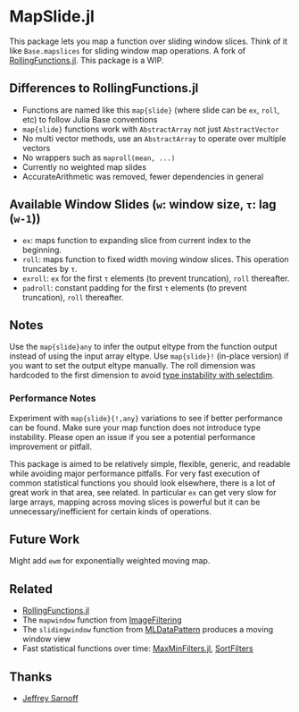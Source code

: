 # MapSlide.jl

This package lets you map a function over sliding window slices.
Think of it like `Base.mapslices` for sliding window map operations.
A fork of [RollingFunctions.jl](https://github.com/JeffreySarnoff/RollingFunctions.jl).
This package is a WIP.

## Differences to RollingFunctions.jl
* Functions are named like this `map{slide}` (where slide can be `ex`, `roll`, etc) to follow Julia Base conventions
* `map{slide}` functions work with `AbstractArray` not just `AbstractVector`
* No multi vector methods, use an `AbstractArray` to operate over multiple vectors
* No wrappers such as `maproll(mean, ...)`
* Currently no weighted map slides
* AccurateArithmetic was removed, fewer dependencies in general

## Available Window Slides (`w`: window size, `τ`: lag (`w-1`))
* `ex`: maps function to expanding slice from current index to the beginning.
* `roll`: maps function to fixed width moving window slices. This operation truncates by `τ`.
* `exroll`: `ex` for the first `τ` elements (to prevent truncation), `roll` thereafter.
* `padroll`: constant padding for the first `τ` elements (to prevent truncation), `roll` thereafter.

## Notes
Use the `map{slide}any` to infer the output eltype from the function output instead of using the input array eltype.
Use `map{slide}!` (in-place version) if you want to set the output eltype manually.
The roll dimension was hardcoded to the first dimension to avoid [type instability with selectdim](https://discourse.julialang.org/t/why-selectdim-is-type-instable/25271).

### Performance Notes
Experiment with `map{slide}{!,any}` variations to see if better performance can be found.
Make sure your map function does not introduce type instability.
Please open an issue if you see a potential performance improvement or pitfall.

This package is aimed to be relatively simple, flexible, generic, and readable while avoiding major performance pitfalls.
For very fast execution of common statistical functions you should look elsewhere, there is a lot of great work in that area, see related.
In particular `ex` can get very slow for large arrays, mapping across moving slices is powerful but it can be unnecessary/inefficient for certain kinds of operations.

## Future Work
Might add `ewm` for exponentially weighted moving map.

## Related
* [RollingFunctions.jl](https://github.com/JeffreySarnoff/RollingFunctions.jl)
* The `mapwindow` function from [ImageFiltering](https://github.com/JuliaImages/ImageFiltering.jl)
* The `slidingwindow` function from [MLDataPattern](https://github.com/JuliaML/MLDataPattern.jl) produces a moving window view
* Fast statistical functions over time: [MaxMinFilters.jl](https://github.com/sairus7/MaxMinFilters.jl), [SortFilters](https://github.com/sairus7/SortFilters.jl)

## Thanks
* [Jeffrey Sarnoff](https://github.com/JeffreySarnoff)
